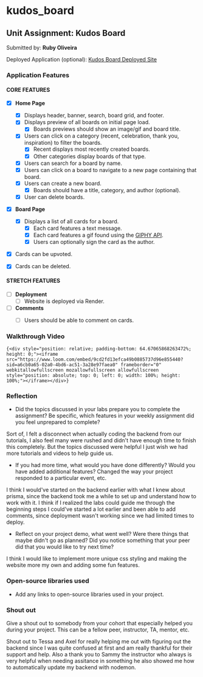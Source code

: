 # kudos_board
## Unit Assignment: Kudos Board

Submitted by: **Ruby Oliveira**

Deployed Application (optional): [Kudos Board Deployed Site](ADD_LINK_HERE)

### Application Features

#### CORE FEATURES

- [x] **Home Page**
  - [x] Displays header, banner, search, board grid, and footer.
  - [x] Displays preview of all boards on initial page load.
    - [x] Boards previews should show an image/gif and board title.
  - [x] Users can click on a category (recent, celebration, thank you, inspiration) to filter the boards.
    - [x] Recent displays most recently created boards.
    - [x] Other categories display boards of that type.
  - [x] Users can search for a board by name.
  - [x] Users can click on a board to navigate to a new page containing that board.
  - [x] Users can create a new board.
    - [x] Boards should have a title, category, and author (optional).
  - [x] User can delete boards.
  
- [x] **Board Page**
  - [x] Displays a list of all cards for a board.
    -  [x] Each card features a text message.
    -  [x] Each card features a gif found using the [GIPHY API](https://developers.giphy.com/docs/api/).
    -  [x] Users can optionally sign the card as the author.  
-   [x] Cards can be upvoted.
-   [x] Cards can be deleted.


#### STRETCH FEATURES

- [ ] **Deployment**
  - [ ] Website is deployed via Render.
- [ ] **Comments**
  - [ ] Users should be able to comment on cards.


### Walkthrough Video

`{<div style="position: relative; padding-bottom: 64.67065868263472%; height: 0;"><iframe src="https://www.loom.com/embed/9cd2fd13efca49b0885737d96e855440?sid=a6cb0a65-02a0-4bd6-ac51-3a28e97faea0" frameborder="0" webkitallowfullscreen mozallowfullscreen allowfullscreen style="position: absolute; top: 0; left: 0; width: 100%; height: 100%;"></iframe></div>}`

### Reflection

* Did the topics discussed in your labs prepare you to complete the assignment? Be specific, which features in your weekly assignment did you feel unprepared to complete?

Sort of, I felt a disconnect when actually coding the backend from our tutorials, I also feel many were rushed and didn't have enough time to finish this completely. But the topics discussed were helpful I just wish we had more tutorials and videos to help guide us.

* If you had more time, what would you have done differently? Would you have added additional features? Changed the way your project responded to a particular event, etc.
  
I think I would've started on the backend earlier with what I knew about prisma, since the backend took me a while to set up and understand how to work with it. I think if I realized the labs could guide me through the beginning steps I could've started a lot earlier and been able to add comments, since deployment wasn't working since we had limited times to deploy.

* Reflect on your project demo, what went well? Were there things that maybe didn't go as planned? Did you notice something that your peer did that you would like to try next time?

I think I would like to implement more unique css styling and making the website more my own and adding some fun features.

### Open-source libraries used

- Add any links to open-source libraries used in your project.

### Shout out

Give a shout out to somebody from your cohort that especially helped you during your project. This can be a fellow peer, instructor, TA, mentor, etc.

Shout out to Tessa and Axel for really helping me out with figuring out the backend since I was quite confused at first and am really thankful for their support and help. Also a thank you to Sammy the instructor who always is very helpful when needing assitance in something he also showed me how to automatically update my backend with nodemon.
